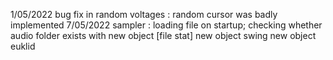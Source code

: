 1/05/2022
	bug fix in random voltages : random cursor was badly implemented
7/05/2022
	sampler : loading file on startup; checking whether audio folder exists with new object [file stat]
	new object swing
	new object euklid

